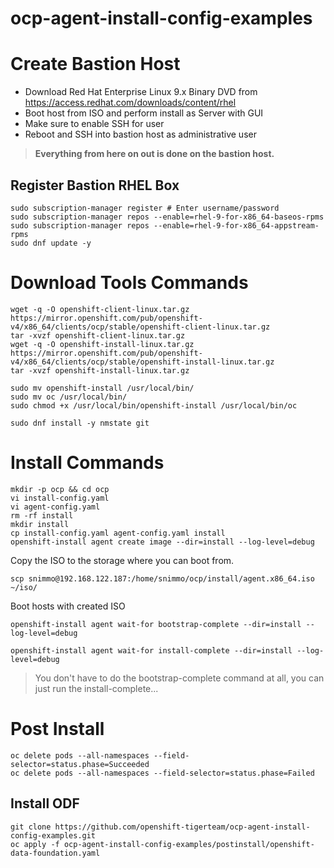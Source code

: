 # ocp-agent-install-config-examples

# Create Bastion Host

* Download Red Hat Enterprise Linux 9.x Binary DVD from https://access.redhat.com/downloads/content/rhel
* Boot host from ISO and perform install as Server with GUI
* Make sure to enable SSH for user
* Reboot and SSH into bastion host as administrative user

> **Everything from here on out is done on the bastion host.**

## Register Bastion RHEL Box
```
sudo subscription-manager register # Enter username/password
sudo subscription-manager repos --enable=rhel-9-for-x86_64-baseos-rpms
sudo subscription-manager repos --enable=rhel-9-for-x86_64-appstream-rpms
sudo dnf update -y
```

# Download Tools Commands

```shell
wget -q -O openshift-client-linux.tar.gz https://mirror.openshift.com/pub/openshift-v4/x86_64/clients/ocp/stable/openshift-client-linux.tar.gz
tar -xvzf openshift-client-linux.tar.gz 
wget -q -O openshift-install-linux.tar.gz https://mirror.openshift.com/pub/openshift-v4/x86_64/clients/ocp/stable/openshift-install-linux.tar.gz
tar -xvzf openshift-install-linux.tar.gz 

sudo mv openshift-install /usr/local/bin/
sudo mv oc /usr/local/bin/
sudo chmod +x /usr/local/bin/openshift-install /usr/local/bin/oc

sudo dnf install -y nmstate git
```

# Install Commands

```shell
mkdir -p ocp && cd ocp
vi install-config.yaml 
vi agent-config.yaml
rm -rf install
mkdir install
cp install-config.yaml agent-config.yaml install
openshift-install agent create image --dir=install --log-level=debug
```

Copy the ISO to the storage where you can boot from. 
```
scp snimmo@192.168.122.187:/home/snimmo/ocp/install/agent.x86_64.iso ~/iso/
```

Boot hosts with created ISO

```shell
openshift-install agent wait-for bootstrap-complete --dir=install --log-level=debug
```

```shell
openshift-install agent wait-for install-complete --dir=install --log-level=debug
```

> You don't have to do the bootstrap-complete command at all, you can just run the install-complete...

# Post Install

```shell
oc delete pods --all-namespaces --field-selector=status.phase=Succeeded
oc delete pods --all-namespaces --field-selector=status.phase=Failed
```

## Install ODF

```shell
git clone https://github.com/openshift-tigerteam/ocp-agent-install-config-examples.git
oc apply -f ocp-agent-install-config-examples/postinstall/openshift-data-foundation.yaml
```